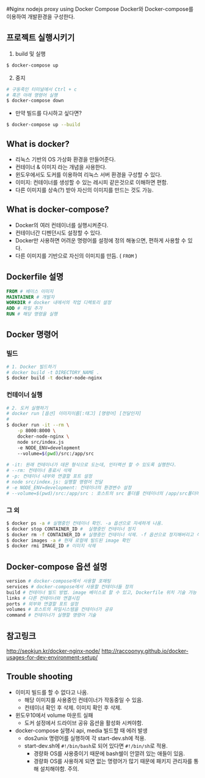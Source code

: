 #Nginx nodejs proxy using Docker Compose
Docker와 Docker-compose를 이용하여 개발환경을 구성한다.

## 프로젝트 실행시키기
1. build 및 실행
```bash
$ docker-compose up
```

2. 중지
```bash
# 구동죽인 터미널에서 Ctrl + c
# 혹은 아래 명령어 실행
$ docker-compose down
```
* 만약 빌드를 다시하고 싶다면?
```bash
$ docker-compose up --build
```

## What is docker?
* 리눅스 기반의 OS 가상화 환경을 만들어준다.
* 컨테이너 & 이미지 라는 개념을 사용한다.
* 윈도우에서도 도커를 이용하여 리눅스 서버 환경을 구성할 수 있다.
* 이미지: 컨테이너를 생성할 수 있는 레시피 같은것으로 이해하면 편함.
* 다른 이미지를 상속(?) 받아 자신의 이미지를 만드는 것도 가능.

## What is docker-compose?
* Docker의 여러 컨테이너를 실행시켜준다.
* 컨테이너간 디펜던시도 설정할 수 있다.
* Docker만 사용하면 어려운 명령어를 설정에 정의 해놓으면, 편하게 사용할 수 있다.
* 다른 이미지를 기반으로 자신의 이미지를 만듬. ( ```FROM``` )

## Dockerfile 설명
```dockerfile
FROM # 베이스 이미지
MAINTAINER # 개발자
WORKDIR # docker 내에서의 작업 디렉토리 설정
ADD # 파일 추가
RUN # 해당 명령을 실행
```

## Docker 명령어
### 빌드
```bash
# 1. Docker 빌드하기
# docker build -t DIRECTORY_NAME .
$ docker build -t docker-node-nginx
```

### 컨테이너 실행
```bash
# 2. 도커 실행하기
# docker run [옵션] 이미지이름[:태그] [명령어] [전달인자]
#
$ docker run -it --rm \
    -p 8000:8000 \
    docker-node-nginx \
    node src/index.js
    -e NODE_ENV=development
    --volume=$(pwd)/src:/app/src
    
# -it: 원래 컨테이너가 데몬 형식으로 도는데, 인터랙션 할 수 있도록 실행한다.
# --rm: 컨테이너 종료시 삭제
# -p: 컨테이너 내부와 연결할 포트 설정
# node src/index.js: 실행할 명령어 전달
# -e NODE_ENV=development: 컨테이너의 환경변수 설정
# --volume=$(pwd)/src:/app/src : 호스트의 src 폴더를 컨테이너의 /app/src폴더에 연결
```

### 그 외
```bash
$ docker ps -a # 실행중인 컨테이너 확인. -a 옵션으로 자세하게 나옴.
$ docker stop CONTAINER_ID #  실행중인 컨테이너 정지
$ docker rm -f CONTAINER_ID # 실행중인 컨테이너 삭제. -f 옵션으로 정지해버리고 삭제함.
$ docker images -a # 현재 로컬에 빌드된 image 확인
$ docker rmi IMAGE_ID # 이미지 삭제
```

## Docker-compose 옵션 설명
```dockerfile
version # docker-compose에서 사용할 포매팅
services # docker-compose에서 사용할 컨테이너들 정의
build # 컨테이너 빌드 방법. image 베이스로 할 수 있고, Dockerfile 위치 기술 가능
links # 다른 컨테이너와 연결시킴
ports # 외부와 연결할 포트 설정
volumes # 호스트의 파일시스템을 컨테이너가 공유
command # 컨테이너가 실행할 명령어 기술 
```

## 참고링크
http://seokjun.kr/docker-nginx-node/
http://raccoonyy.github.io/docker-usages-for-dev-environment-setup/

## Trouble shooting
+ 이미지 빌드를 할 수 없다고 나옴.
  + 해당 이미지를 사용중인 컨테이너가 작동중일 수 있음.
  + 컨테이너 확인 후 삭제. 이미지 확인 후 삭제.
+ 윈도우10에서 volume 마운트 실패
  + 도커 설정에서 드라이브 공유 옵션을 활성화 시켜야함.
+ docker-compose 실행시 api, media 빌드할 때 에러 발생
  + dos2unix 명령어를 실행하여 각 start-dev.sh에 적용.
  + start-dev.sh에 ```#!/bin/bash```로 되어 있다면 ```#!/bin/sh```로 적용.
    + 경량화 OS를 사용중이기 때문에 bash쉘이 안깔려 있는 애들이 있음.
    + 경량화 OS를 사용하게 되면 없는 명령어가 많기 때문에 패키지 관리자를 통해 설치해야함. 주의.
